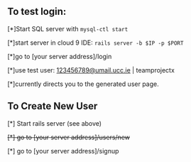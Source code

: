## To test login:

[*]Start SQL server with `mysql-ctl start`

[*]start server in cloud 9 IDE: `rails server -b $IP -p $PORT`

[*]go to [your server address]/login

[*]use test user: 123456789@umail.ucc.ie | teamprojectx 

[*]currently directs you to the generated user page.

## To Create New User

[*] Start rails server (see above)

~~[*] go to [your server address]/users/new~~

[*] go to [your server address]/signup

